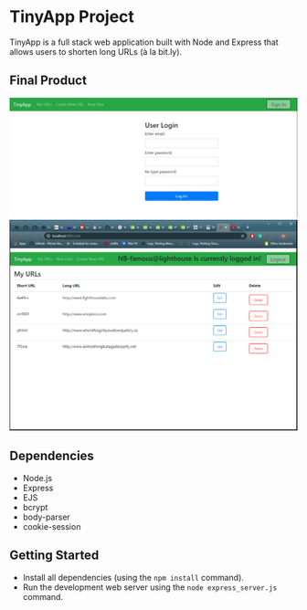 # TinyApp Project

TinyApp is a full stack web application built with Node and Express that allows users to shorten long URLs (à la bit.ly).

## Final Product

!["Login page"](https://github.com/NB-famous/tinyapp/blob/master/docs/url-page-login.PNG?raw=true)
!["user interface page"](https://github.com/NB-famous/tinyapp/blob/master/docs/url-page-user-interface.PNG?raw=true)

## Dependencies

- Node.js
- Express
- EJS
- bcrypt
- body-parser
- cookie-session

## Getting Started

- Install all dependencies (using the `npm install` command).
- Run the development web server using the `node express_server.js` command.
